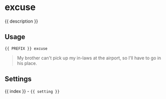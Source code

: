# excuse

<script setup>
import { PREFIX } from "../../helpers/constants.js"
import { settings as s } from "../../settings/excuse.js"
const { description, ...settings } = s
</script>

{{ description }}

## Usage

`{{ PREFIX }} excuse`

> My brother can't pick up my in-laws at the airport, so I'll have to go in his place. 

## Settings
<div v-for="(setting, index) in settings">
{{ index }} - <code>{{ setting }}</code>
</div>
